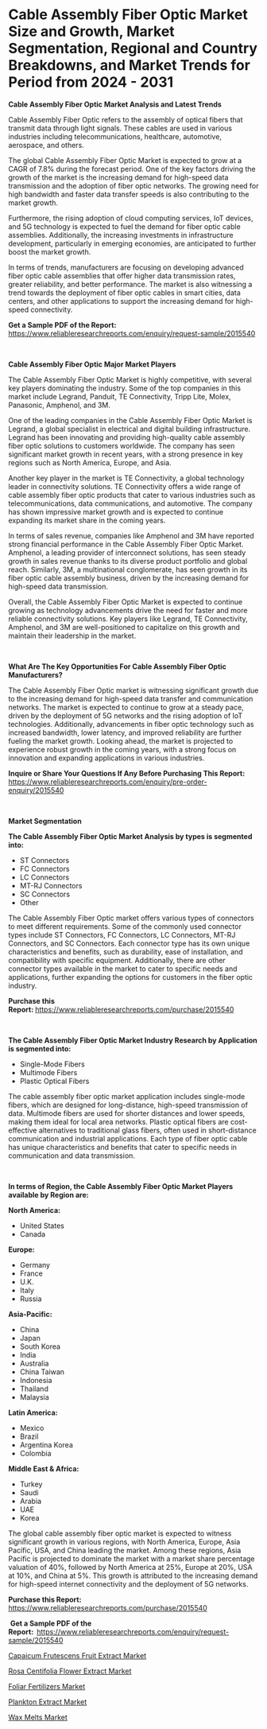 <p><h1>Cable Assembly Fiber Optic Market Size and Growth, Market Segmentation, Regional and Country Breakdowns, and Market Trends for Period from 2024 -  2031</h1></p><p><strong>Cable Assembly Fiber Optic Market Analysis and Latest Trends</strong></p>
<p><p>Cable Assembly Fiber Optic refers to the assembly of optical fibers that transmit data through light signals. These cables are used in various industries including telecommunications, healthcare, automotive, aerospace, and others.</p><p>The global Cable Assembly Fiber Optic Market is expected to grow at a CAGR of 7.8% during the forecast period. One of the key factors driving the growth of the market is the increasing demand for high-speed data transmission and the adoption of fiber optic networks. The growing need for high bandwidth and faster data transfer speeds is also contributing to the market growth.</p><p>Furthermore, the rising adoption of cloud computing services, IoT devices, and 5G technology is expected to fuel the demand for fiber optic cable assemblies. Additionally, the increasing investments in infrastructure development, particularly in emerging economies, are anticipated to further boost the market growth.</p><p>In terms of trends, manufacturers are focusing on developing advanced fiber optic cable assemblies that offer higher data transmission rates, greater reliability, and better performance. The market is also witnessing a trend towards the deployment of fiber optic cables in smart cities, data centers, and other applications to support the increasing demand for high-speed connectivity.</p></p>
<p><strong>Get a Sample PDF of the Report:&nbsp;</strong> <a href="https://www.reliableresearchreports.com/enquiry/request-sample/2015540">https://www.reliableresearchreports.com/enquiry/request-sample/2015540</a></p>
<p>&nbsp;</p>
<p><strong>Cable Assembly Fiber Optic Major Market Players</strong></p>
<p><p>The Cable Assembly Fiber Optic Market is highly competitive, with several key players dominating the industry. Some of the top companies in this market include Legrand, Panduit, TE Connectivity, Tripp Lite, Molex, Panasonic, Amphenol, and 3M.</p><p>One of the leading companies in the Cable Assembly Fiber Optic Market is Legrand, a global specialist in electrical and digital building infrastructure. Legrand has been innovating and providing high-quality cable assembly fiber optic solutions to customers worldwide. The company has seen significant market growth in recent years, with a strong presence in key regions such as North America, Europe, and Asia.</p><p>Another key player in the market is TE Connectivity, a global technology leader in connectivity solutions. TE Connectivity offers a wide range of cable assembly fiber optic products that cater to various industries such as telecommunications, data communications, and automotive. The company has shown impressive market growth and is expected to continue expanding its market share in the coming years.</p><p>In terms of sales revenue, companies like Amphenol and 3M have reported strong financial performance in the Cable Assembly Fiber Optic Market. Amphenol, a leading provider of interconnect solutions, has seen steady growth in sales revenue thanks to its diverse product portfolio and global reach. Similarly, 3M, a multinational conglomerate, has seen growth in its fiber optic cable assembly business, driven by the increasing demand for high-speed data transmission.</p><p>Overall, the Cable Assembly Fiber Optic Market is expected to continue growing as technology advancements drive the need for faster and more reliable connectivity solutions. Key players like Legrand, TE Connectivity, Amphenol, and 3M are well-positioned to capitalize on this growth and maintain their leadership in the market.</p></p>
<p>&nbsp;</p>
<p><strong>What Are The Key Opportunities For Cable Assembly Fiber Optic Manufacturers?</strong></p>
<p><p>The Cable Assembly Fiber Optic market is witnessing significant growth due to the increasing demand for high-speed data transfer and communication networks. The market is expected to continue to grow at a steady pace, driven by the deployment of 5G networks and the rising adoption of IoT technologies. Additionally, advancements in fiber optic technology such as increased bandwidth, lower latency, and improved reliability are further fueling the market growth. Looking ahead, the market is projected to experience robust growth in the coming years, with a strong focus on innovation and expanding applications in various industries.</p></p>
<p><strong>Inquire or Share Your Questions If Any Before Purchasing This Report:</strong> <a href="https://www.reliableresearchreports.com/enquiry/pre-order-enquiry/2015540">https://www.reliableresearchreports.com/enquiry/pre-order-enquiry/2015540</a></p>
<p>&nbsp;</p>
<p><strong>Market Segmentation</strong></p>
<p><strong>The Cable Assembly Fiber Optic Market Analysis by types is segmented into:</strong></p>
<p><ul><li>ST Connectors</li><li>FC Connectors</li><li>LC Connectors</li><li>MT-RJ Connectors</li><li>SC Connectors</li><li>Other</li></ul></p>
<p><p>The Cable Assembly Fiber Optic market offers various types of connectors to meet different requirements. Some of the commonly used connector types include ST Connectors, FC Connectors, LC Connectors, MT-RJ Connectors, and SC Connectors. Each connector type has its own unique characteristics and benefits, such as durability, ease of installation, and compatibility with specific equipment. Additionally, there are other connector types available in the market to cater to specific needs and applications, further expanding the options for customers in the fiber optic industry.</p></p>
<p><strong>Purchase this Report:&nbsp;</strong><a href="https://www.reliableresearchreports.com/purchase/2015540">https://www.reliableresearchreports.com/purchase/2015540</a></p>
<p>&nbsp;</p>
<p><strong>The Cable Assembly Fiber Optic Market Industry Research by Application is segmented into:</strong></p>
<p><ul><li>Single-Mode Fibers</li><li>Multimode Fibers</li><li>Plastic Optical Fibers</li></ul></p>
<p><p>The cable assembly fiber optic market application includes single-mode fibers, which are designed for long-distance, high-speed transmission of data. Multimode fibers are used for shorter distances and lower speeds, making them ideal for local area networks. Plastic optical fibers are cost-effective alternatives to traditional glass fibers, often used in short-distance communication and industrial applications. Each type of fiber optic cable has unique characteristics and benefits that cater to specific needs in communication and data transmission.</p></p>
<p>&nbsp;</p>
<p><strong>In terms of Region, the Cable Assembly Fiber Optic Market Players available by Region are:</strong></p>
<p>
    <p> <strong> North America: </strong>
        <ul>
            <li>United States</li>
            <li>Canada</li>
        </ul>
        </p> 
    <p> <strong> Europe: </strong>
        <ul>
            <li>Germany</li>
            <li>France</li>
            <li>U.K.</li>
            <li>Italy</li>
            <li>Russia</li>
        </ul>
        </p> 
    <p> <strong> Asia-Pacific: </strong>
        <ul>
            <li>China</li>
            <li>Japan</li>
            <li>South Korea</li>
            <li>India</li>
            <li>Australia</li>
            <li>China Taiwan</li>
            <li>Indonesia</li>
            <li>Thailand</li>
            <li>Malaysia</li>
        </ul>
        </p> 
    <p> <strong> Latin America: </strong>
        <ul>
            <li>Mexico</li>
            <li>Brazil</li>
            <li>Argentina Korea</li>
            <li>Colombia</li>
        </ul>
        </p> 
    <p> <strong> Middle East & Africa: </strong>
        <ul>
            <li>Turkey</li>
            <li>Saudi</li>
            <li>Arabia</li>
            <li>UAE</li>
            <li>Korea</li>
        </ul>
    </p>
    </p>
<p><p>The global cable assembly fiber optic market is expected to witness significant growth in various regions, with North America, Europe, Asia Pacific, USA, and China leading the market. Among these regions, Asia Pacific is projected to dominate the market with a market share percentage valuation of 40%, followed by North America at 25%, Europe at 20%, USA at 10%, and China at 5%. This growth is attributed to the increasing demand for high-speed internet connectivity and the deployment of 5G networks.</p></p>
<p><strong>Purchase this Report: </strong><a href="https://www.reliableresearchreports.com/purchase/2015540">https://www.reliableresearchreports.com/purchase/2015540</a></p>
<p>&nbsp;<strong>Get a Sample PDF of the Report:&nbsp;&nbsp;</strong><a href="https://www.reliableresearchreports.com/enquiry/request-sample/2015540">https://www.reliableresearchreports.com/enquiry/request-sample/2015540</a></p>
<p><strong></strong></p>
<p><p><a href="https://invited-way-688.notion.site/Capaicum-Frutescens-Fruit-Extract-Market-Research-Report-Forecasted-for-Period-from-2024-2031-by--0027df9eb7cb40a8af671a2e6fe959ce">Capaicum Frutescens Fruit Extract Market</a></p><p><a href="https://butternut-bug-553.notion.site/Rosa-Centifolia-Flower-Extract-Market-Centers-on-Aspects-such-as-Market-Growth-Market-Share-Market-9a353a2e08254b5990fa51bb99fadd45">Rosa Centifolia Flower Extract Market</a></p><p><a href="https://view.publitas.com/reportprime-1/foliar-fertilizers-market-research-report-provides-thorough-industry-overview-which-offers-an-in-depth-analysis-of-product-trends-and-new-market-divisions/">Foliar Fertilizers Market</a></p><p><a href="https://mire-aunt-385.notion.site/Plankton-Extract-Market-Research-Report-The-Key-To-Successful-Business-Strategy-Forecasted-for-Peri-73221f6173834bf2a171f8bc8c26f19c">Plankton Extract Market</a></p><p><a href="https://view.publitas.com/reportprime-1/wax-melts-market-size-share-trends-analysis-report-by-material-by-type-by-end-user-by-region-and-segment-forecasts-2024-2031/">Wax Melts Market</a></p></p>